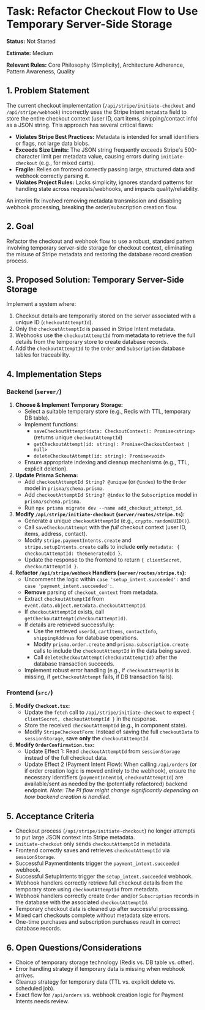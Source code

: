 # Task: Refactor Checkout Flow to Use Temporary Server-Side Storage

**Status:** Not Started

**Estimate:** Medium

**Relevant Rules:** Core Philosophy (Simplicity), Architecture Adherence, Pattern Awareness, Quality

## 1. Problem Statement

The current checkout implementation (`/api/stripe/initiate-checkout` and `/api/stripe/webhook`) incorrectly uses the Stripe Intent `metadata` field to store the entire checkout context (user ID, cart items, shipping/contact info) as a JSON string. This approach has several critical flaws:

*   **Violates Stripe Best Practices:** Metadata is intended for small identifiers or flags, not large data blobs.
*   **Exceeds Size Limits:** The JSON string frequently exceeds Stripe's 500-character limit per metadata value, causing errors during `initiate-checkout` (e.g., for mixed carts).
*   **Fragile:** Relies on frontend correctly passing large, structured data and webhook correctly parsing it.
*   **Violates Project Rules:** Lacks simplicity, ignores standard patterns for handling state across requests/webhooks, and impacts quality/reliability.

An interim fix involved removing metadata transmission and disabling webhook processing, breaking the order/subscription creation flow.

## 2. Goal

Refactor the checkout and webhook flow to use a robust, standard pattern involving temporary server-side storage for checkout context, eliminating the misuse of Stripe metadata and restoring the database record creation process.

## 3. Proposed Solution: Temporary Server-Side Storage

Implement a system where:

1.  Checkout details are temporarily stored on the server associated with a unique ID (`checkoutAttemptId`).
2.  Only the `checkoutAttemptId` is passed in Stripe Intent metadata.
3.  Webhooks use the `checkoutAttemptId` from metadata to retrieve the full details from the temporary store to create database records.
4.  Add the `checkoutAttemptId` to the `Order` and `Subscription` database tables for traceability.

## 4. Implementation Steps

### Backend (`server/`)

1.  **Choose & Implement Temporary Storage:**
    *   Select a suitable temporary store (e.g., Redis with TTL, temporary DB table).
    *   Implement functions:
        *   `saveCheckoutAttempt(data: CheckoutContext): Promise<string>` (returns unique `checkoutAttemptId`)
        *   `getCheckoutAttempt(id: string): Promise<CheckoutContext | null>`
        *   `deleteCheckoutAttempt(id: string): Promise<void>`
    *   Ensure appropriate indexing and cleanup mechanisms (e.g., TTL, explicit deletion).
2.  **Update Prisma Schema:**
    *   Add `checkoutAttemptId String? @unique` (or `@index`) to the `Order` model in `prisma/schema.prisma`.
    *   Add `checkoutAttemptId String? @index` to the `Subscription` model in `prisma/schema.prisma`.
    *   Run `npx prisma migrate dev --name add_checkout_attempt_id`.
3.  **Modify `/api/stripe/initiate-checkout` (`server/routes/stripe.ts`):**
    *   Generate a unique `checkoutAttemptId` (e.g., `crypto.randomUUID()`).
    *   Call `saveCheckoutAttempt` with the *full* checkout context (user ID, items, address, contact).
    *   Modify `stripe.paymentIntents.create` and `stripe.setupIntents.create` calls to include **only** `metadata: { checkoutAttemptId: theGeneratedId }`.
    *   Update the response to the frontend to return `{ clientSecret, checkoutAttemptId }`.
4.  **Refactor `/api/stripe/webhook` Handlers (`server/routes/stripe.ts`):**
    *   Uncomment the logic within `case 'setup_intent.succeeded':` and `case 'payment_intent.succeeded':`.
    *   **Remove** parsing of `checkout_context` from metadata.
    *   Extract `checkoutAttemptId` from `event.data.object.metadata.checkoutAttemptId`.
    *   If `checkoutAttemptId` exists, call `getCheckoutAttempt(checkoutAttemptId)`.
    *   If details are retrieved successfully:
        *   Use the retrieved `userId`, `cartItems`, `contactInfo`, `shippingAddress` for database operations.
        *   Modify `prisma.order.create` and `prisma.subscription.create` calls to include the `checkoutAttemptId` in the data being saved.
        *   Call `deleteCheckoutAttempt(checkoutAttemptId)` after the database transaction succeeds.
    *   Implement robust error handling (e.g., if `checkoutAttemptId` is missing, if `getCheckoutAttempt` fails, if DB transaction fails).

### Frontend (`src/`)

5.  **Modify `Checkout.tsx`:**
    *   Update the `fetch` call to `/api/stripe/initiate-checkout` to expect `{ clientSecret, checkoutAttemptId }` in the response.
    *   Store the received `checkoutAttemptId` (e.g., in component state).
    *   Modify `StripeCheckoutForm`: Instead of saving the full `checkoutData` to `sessionStorage`, save **only** the `checkoutAttemptId`.
6.  **Modify `OrderConfirmation.tsx`:**
    *   Update Effect 1: Read `checkoutAttemptId` from `sessionStorage` instead of the full checkout data.
    *   Update Effect 2 (Payment Intent Flow): When calling `/api/orders` (or if order creation logic is moved entirely to the webhook), ensure the necessary identifiers (`paymentIntentId`, `checkoutAttemptId`) are available/sent as needed by the (potentially refactored) backend endpoint. *Note: The PI flow might change significantly depending on how backend creation is handled.*

## 5. Acceptance Criteria

*   Checkout process (`/api/stripe/initiate-checkout`) no longer attempts to put large JSON context into Stripe metadata.
*   `initiate-checkout` only sends `checkoutAttemptId` in metadata.
*   Frontend correctly saves and retrieves `checkoutAttemptId` via `sessionStorage`.
*   Successful PaymentIntents trigger the `payment_intent.succeeded` webhook.
*   Successful SetupIntents trigger the `setup_intent.succeeded` webhook.
*   Webhook handlers correctly retrieve full checkout details from the temporary store using `checkoutAttemptId` from metadata.
*   Webhook handlers correctly create `Order` and/or `Subscription` records in the database with the associated `checkoutAttemptId`.
*   Temporary checkout data is cleaned up after successful processing.
*   Mixed cart checkouts complete without metadata size errors.
*   One-time purchases and subscription purchases result in correct database records.

## 6. Open Questions/Considerations

*   Choice of temporary storage technology (Redis vs. DB table vs. other).
*   Error handling strategy if temporary data is missing when webhook arrives.
*   Cleanup strategy for temporary data (TTL vs. explicit delete vs. scheduled job).
*   Exact flow for `/api/orders` vs. webhook creation logic for Payment Intents needs review. 